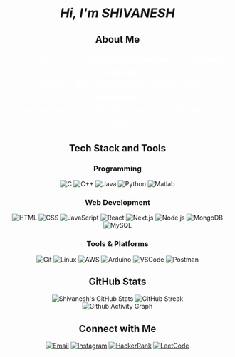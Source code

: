 <h1 align="center"><strong><em> Hi, I'm SHIVANESH</em></strong></h1>


<h2 align="center"> About Me </h2>
<div align="center" style="max-width: 800px; margin: 0 auto; font-family: 'Arial', sans-serif;">
    <p style="font-size: 18px; color: #FFFFFF; line-height: 1.6;">
        🌱 Currently diving into <strong>Full Stack Development</strong> and <strong>Cloud Computing</strong>.<br/>
        💡 Passionate about crafting <strong>clean, responsive user interfaces</strong>.<br/>
        🔭 Constantly learning and building cool projects that blend tech and creativity.
    </p>
</div>

<h2 align="center"> Tech Stack and Tools </h2>
<div align="center">
    <h3>Programming</h3>
    <div>
        <img src="https://skillicons.dev/icons?i=c" title="C"/>
        <img src="https://skillicons.dev/icons?i=cpp" title="C++"/>
        <img src="https://skillicons.dev/icons?i=java" title="Java"/>
        <img src="https://skillicons.dev/icons?i=python" title="Python"/>
        <img src="https://skillicons.dev/icons?i=matlab" title="Matlab"/>
    </div>
    <h3>Web Development</h3>
    <div>
        <img src="https://skillicons.dev/icons?i=html" title="HTML"/>
        <img src="https://skillicons.dev/icons?i=css" title="CSS"/>
        <img src="https://skillicons.dev/icons?i=js" title="JavaScript"/>
        <img src="https://skillicons.dev/icons?i=react" title="React"/>
        <img src="https://skillicons.dev/icons?i=nextjs" title="Next.js"/>
        <img src="https://skillicons.dev/icons?i=nodejs" title="Node.js"/>
        <img src="https://skillicons.dev/icons?i=mongodb" title="MongoDB"/>
        <img src="https://skillicons.dev/icons?i=mysql" title="MySQL"/>
    </div>
    <h3>Tools & Platforms</h3>
    <div>
        <img src="https://skillicons.dev/icons?i=git" title="Git"/>
        <img src="https://skillicons.dev/icons?i=linux" title="Linux"/>
        <img src="https://skillicons.dev/icons?i=aws" title="AWS"/>
        <img src="https://skillicons.dev/icons?i=arduino" title="Arduino"/>
        <img src="https://skillicons.dev/icons?i=vscode" title="VSCode"/>
        <img src="https://skillicons.dev/icons?i=postman" title="Postman"/>
    </div>
</div>

<h2 align="center"> GitHub Stats </h2>
<div align="center">
    <img src="https://github-readme-stats.vercel.app/api?username=shivanesh1495&theme=gotham&show_icons=true&hide_border=true&count_private=true" alt="Shivanesh's GitHub Stats" />
    <img src="https://github-readme-streak-stats.herokuapp.com/?user=shivanesh1495&theme=gotham&hide_border=true" alt="GitHub Streak" />
    <br />
    <div align="center">
        <img src="https://github-readme-activity-graph.vercel.app/graph?username=shivanesh1495&theme=react-dark" alt="Github Activity Graph" />
    </div>
</div>

<h2 align="center"> Connect with Me </h2>
<div align="center">
    <a href="mailto:mcshivanesh777@gmail.com" target="_blank"><img src="https://skillicons.dev/icons?i=gmail" title="Email" /></a>
    <a href="https://instagram.com/shivanesh_1495" target="_blank"><img src="https://skillicons.dev/icons?i=instagram" title="Instagram" /></a>
    <a href="https://www.hackerrank.com/mcshivanesh777" target="_blank"><img src="https://skillicons.dev/icons?i=hackerrank" title="HackerRank" /></a>
    <a href="https://www.leetcode.com/shivanesh_1495" target="_blank"><img src="https://skillicons.dev/icons?i=leetcode" title="LeetCode" /></a>
</div>
